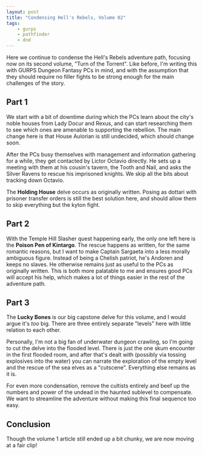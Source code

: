 ```yaml
---
layout: post
title: "Condensing Hell's Rebels, Volume 02"
tags:
    - gurps
    - pathfinder
    - dnd
---
```


Here we continue to condense the Hell's Rebels adventure path, focusing now on
its second volume, "Turn of the Torrent". Like before, I'm writing this with
GURPS Dungeon Fantasy PCs in mind, and with the assumption that they should
require no filler fights to be strong enough for the main challenges of the
story.

## Part 1

We start with a bit of downtime during which the PCs learn about the city's
noble houses from Lady Docur and Rexus, and can start researching them to see
which ones are amenable to supporting the rebellion. The main change here is
that House Aulorian is still undecided, which should change soon.

After the PCs busy themselves with management and information gathering for a
while, they get contacted by Lictor Octavio directly. He sets up a meeting with
them at his cousin's tavern, the Tooth and Nail, and asks the Silver Ravens to
rescue his imprisoned knights. We skip all the bits about tracking down Octavio.

The **Holding House** delve occurs as originally written. Posing as dottari with
prisoner transfer orders is still the best solution here, and should allow them
to skip everything but the kyton fight.

## Part 2

With the Temple Hill Slasher quest happening early, the only one left here is
the **Poison Pen of Kintargo**. The rescue happens as written, for the same
romantic reasons, but I want to make Captain Sargaeta into a less morally
ambiguous figure. Instead of being a Chelish patriot, he's Andoren and keeps no
slaves. He otherwise remains just as useful to the PCs as originally
written. This is both more palatable to me and ensures good PCs will accept his
help, which makes a lot of things easier in the rest of the adventure path.

## Part 3

The **Lucky Bones** is our big capstone delve for this volume, and I would argue
it's _too_ big. There are three entirely separate "levels" here with little
relation to each other.

Personally, I'm not a big fan of underwater dungeon crawling, so I'm going to
cut the delve into the flooded level. There is just the one skum encounter in
the first flooded room, and after that's dealt with (possibly via tossing
explosives into the water) you can narrate the exploration of the empty level
and the rescue of the sea elves as a "cutscene". Everything else remains as it
is.

For even more condensation, remove the cultists entirely and beef up the numbers
and power of the undead in the haunted sublevel to compensate. We want to
streamline the adventure without making this final sequence too easy.

## Conclusion

Though the volume 1 article still ended up a bit chunky, we are now moving at a
fair clip!
